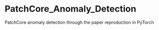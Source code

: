 # PatchCore_Anomaly_Detection
PatchCore anomaly detection through the paper reproduction in PyTorch
